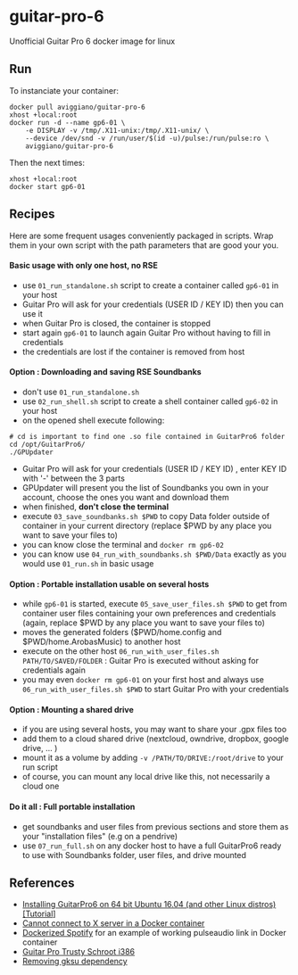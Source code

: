 # guitar-pro-6
Unofficial Guitar Pro 6 docker image for linux

## Run

To instanciate your container:

```
docker pull aviggiano/guitar-pro-6
xhost +local:root
docker run -d --name gp6-01 \
	-e DISPLAY -v /tmp/.X11-unix:/tmp/.X11-unix/ \
	--device /dev/snd -v /run/user/$(id -u)/pulse:/run/pulse:ro \
	aviggiano/guitar-pro-6

```

Then the next times:

```
xhost +local:root
docker start gp6-01
```

## Recipes

Here are some frequent usages conveniently packaged in scripts.
Wrap them in your own script with the path parameters that are good your you.

#### Basic usage with only one host, no RSE

 - use `01_run_standalone.sh` script to create a container called `gp6-01` in your host
 - Guitar Pro will ask for your credentials (USER ID / KEY ID) then you can use it
 - when Guitar Pro is closed, the container is stopped
 - start again `gp6-01` to launch again Guitar Pro without having to fill in credentials
 - the credentials are lost if the container is removed from host


#### Option : Downloading and saving RSE Soundbanks

 - don't use `01_run_standalone.sh`
 - use `02_run_shell.sh` script to create a shell container called `gp6-02` in your host
 - on the opened shell execute following:
 ```
 # cd is important to find one .so file contained in GuitarPro6 folder
 cd /opt/GuitarPro6/
 ./GPUpdater
 ```
 - Guitar Pro will ask for your credentials (USER ID / KEY ID) , enter KEY ID with '-' between the 3 parts
 - GPUpdater will present you the list of Soundbanks you own in your account, choose the ones you want and download them
 - when finished, **don't close the terminal**
 - execute `03_save_soundbanks.sh $PWD` to copy Data folder outside of container in your current directory (replace $PWD by any place you want to save your files to)
 - you can know close the terminal and `docker rm gp6-02`
 - you can know use `04_run_with_soundbanks.sh $PWD/Data` exactly as you would use `01_run.sh` in basic usage


#### Option : Portable installation usable on several hosts

 - while `gp6-01` is started, execute `05_save_user_files.sh $PWD` to get from container user files containing your own preferences and credentials (again, replace $PWD by any place you want to save your files to)
 - moves the generated folders ($PWD/home.config and $PWD/home.ArobasMusic) to another host
 - execute on the other host `06_run_with_user_files.sh PATH/TO/SAVED/FOLDER` : Guitar Pro is executed without asking for credentials again
 - you may even `docker rm gp6-01` on your first host and always use `06_run_with_user_files.sh $PWD` to start Guitar Pro with your credentials


#### Option : Mounting a shared drive

 - if you are using several hosts, you may want to share your .gpx files too
 - add them to a cloud shared drive (nextcloud, owndrive, dropbox, google drive, ... )
 - mount it as a volume by adding `-v /PATH/TO/DRIVE:/root/drive` to your run script
 - of course, you can mount any local drive like this, not necessarily a cloud one


#### Do it all  : Full portable installation

 - get soundbanks and user files from previous sections and store them as your "installation files" (e.g on a pendrive)
 - use `07_run_full.sh` on any docker host to have a full GuitarPro6 ready to use with Soundbanks folder, user files, and drive mounted


## References

- [Installing GuitarPro6 on 64 bit Ubuntu 16.04 (and other Linux distros) [Tutorial]](https://www.reddit.com/r/GuitarPro/comments/4vqlpc/installing_guitarpro6_on_64_bit_ubuntu_1604_and/)
- [Cannot connect to X server in a Docker container](https://groups.google.com/forum/#!topic/etetoolkit/4SrZk5fRtCM)
- [Dockerized Spotify](https://github.com/terlar/docker-spotify-pulseaudio) for an example of working pulseaudio link in Docker container
- [Guitar Pro Trusty Schroot i386](http://moggen.org/201403132359/how-to-install-guitar-pro-6-on-a-64bit-ubuntu-1404)
- [Removing gksu dependency](https://xmoexdev.com/wordpress/install-guitar-pro-debian-8-64bit/)

